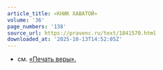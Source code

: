 ```yaml
---
article_title: «КНИК ХАВАТОЙ»
volume: '36'
page_numbers: '138'
source_url: https://pravenc.ru/text/1841570.html
downloaded_at: '2025-10-13T14:52:05Z'
---
```


- см. [«Печать веры».](<https://pravenc.ru/text/ Печать веры  .html>)
